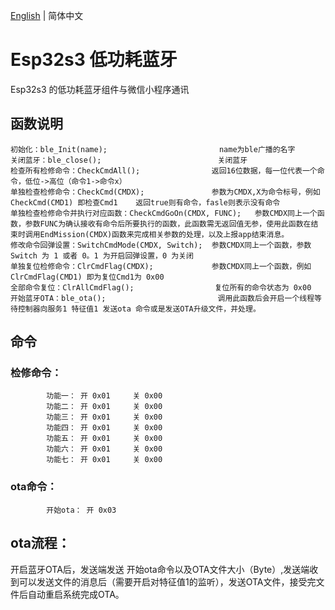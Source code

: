 [English](./README.EN.md) | 简体中文
# Esp32s3 低功耗蓝牙

Esp32s3 的低功耗蓝牙组件与微信小程序通讯

## 函数说明

    初始化：ble_Init(name);                         name为ble广播的名字
    关闭蓝牙：ble_close();                          关闭蓝牙
    检查所有检修命令：CheckCmdAll();                返回16位数据，每一位代表一个命令，低位->高位（命令1->命令x）
    单独检查检修命令：CheckCmd(CMDX);               参数为CMDX,X为命令标号，例如 CheckCmd(CMD1) 即检查Cmd1    返回true则有命令，fasle则表示没有命令
    单独检查检修命令并执行对应函数：CheckCmdGoOn(CMDX, FUNC);   参数CMDX同上一个函数，参数FUNC为确认接收有命令后所要执行的函数，此函数需无返回值无参，使用此函数在结束时调用EndMission(CMDX)函数来完成相关参数的处理，以及上报app结束消息。
    修改命令回弹设置：SwitchCmdMode(CMDX, Switch);  参数CMDX同上一个函数，参数 Switch 为 1 或者 0。1 为开启回弹设置，0 为关闭
    单独复位检修命令：ClrCmdFlag(CMDX);             参数CMDX同上一个函数，例如 ClrCmdFlag(CMD1) 即为复位Cmd1为 0x00
    全部命令复位：ClrAllCmdFlag();                  复位所有的命令状态为 0x00
    开始蓝牙OTA：ble_ota();                         调用此函数后会开启一个线程等待控制器向服务1 特征值1 发送ota 命令或是发送OTA升级文件，并处理。


## 命令

### 检修命令：
            功能一： 开 0x01     关 0x00
            功能二： 开 0x01     关 0x00
            功能三： 开 0x01     关 0x00
            功能四： 开 0x01     关 0x00
            功能五： 开 0x01     关 0x00
            功能六： 开 0x01     关 0x00
            功能七： 开 0x01     关 0x00

### ota命令：
            开始ota： 开 0x03

## ota流程：

开启蓝牙OTA后，发送端发送 开始ota命令以及OTA文件大小（Byte）,发送端收到可以发送文件的消息后（需要开启对特征值1的监听），发送OTA文件，接受完文件后自动重启系统完成OTA。